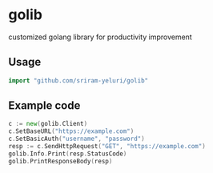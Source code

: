 # golib
customized golang library for productivity improvement

## Usage

```go
import "github.com/sriram-yeluri/golib"
````

## Example code

```go
c := new(golib.Client)
c.SetBaseURL("https://example.com")
c.SetBasicAuth("username", "password")
resp := c.SendHttpRequest("GET", "https://example.com")
golib.Info.Print(resp.StatusCode)
golib.PrintResponseBody(resp)
```
